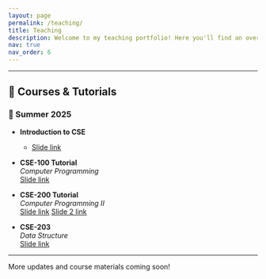 ```yaml
---
layout: page
permalink: /teaching/
title: Teaching
description: Welcome to my teaching portfolio! Here you'll find an overview of the courses and tutorial sessions I've taught, organized by semester and topic. I regularly update this page with slide links and materials for students and collaborators.
nav: true
nav_order: 6
---
```





---

## 📖 Courses & Tutorials

### 📅 Summer 2025

- **Introduction to CSE**
  - [Slide link](https://docs.google.com/presentation/d/1OC3JZnKx96qGrZS7ZopTLgeGgmbajM_iaAvlIqJGeig/edit?usp=sharing)

- **CSE-100 Tutorial**  
  *Computer Programming*  
  [Slide link](https://docs.google.com/presentation/d/1Znt_QzEY2B3D8Z_mXD9G3NRRoyFWoVnTMvhh054HPAc/edit?usp=sharing)

- **CSE-200 Tutorial**  
  *Computer Programming II*  
  [Slide link](https://docs.google.com/presentation/d/1f1HGqSCe5qYzeGy6DYcjpW5H68nJPPNzdBvnG_22QzI/edit?usp=sharing)
  [Slide 2 link](#)


- **CSE-203**  
  *Data Structure*  
  [Slide link](#)

---

More updates and course materials coming soon!
